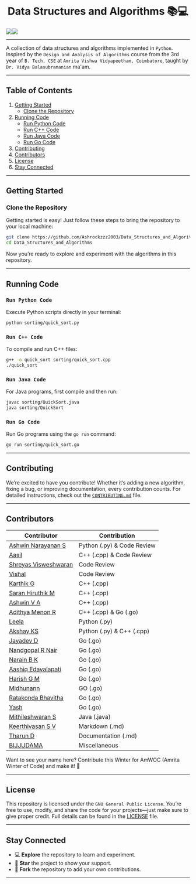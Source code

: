 <h1 align="center"> Data Structures and Algorithms 📚💻 </h1>

<div align="center" style="display:flex; align-items: center; justify: center; text-decoration: none ">
  <a href="https://github.com/Ashrockzzz2003/Data_Structures_and_Algorithms/blob/main/LICENSE" target="_blank" rel="noreferrer">
    <img align='center' src="https://img.shields.io/badge/LICENSE-GPL-green"/>
  </a>
  <a href="https://github.com/Ashrockzzz2003/Data_Structures_and_Algorithms" target="_blank" rel="noreferrer">
    <img align='center' src="https://img.shields.io/github/created-at/Ashrockzzz2003/Data_Structures_and_Algorithms"/>
  </a>  
</div>

---

A collection of data structures and algorithms implemented in `Python`. Inspired by the `Design and Analysis of Algorithms` course from the 3rd year of `B. Tech, CSE` at `Amrita Vishwa Vidyapeetham, Coimbatore`, taught by `Dr. Vidya Balasubramanian` ma'am.

---

## **Table of Contents**

1. [Getting Started](#getting-started)
    - [Clone the Repository](#clone-the-repository)
2. [Running Code](#running-code)
    - [Run Python Code](#run-python-code)
    - [Run C++ Code](#run-c-code)
    - [Run Java Code](#run-java-code)
    - [Run Go Code](#run-go-code)
3. [Contributing](#contributing)
4. [Contributors](#contributors)
5. [License](#license)
6. [Stay Connected](#stay-connected)

---

## **Getting Started**

### **Clone the Repository**

Getting started is easy! Just follow these steps to bring the repository to your local machine:

```bash
git clone https://github.com/Ashrockzzz2003/Data_Structures_and_Algorithms.git
cd Data_Structures_and_Algorithms
```

Now you’re ready to explore and experiment with the algorithms in this repository.

---

## **Running Code**

### `Run Python Code`

Execute Python scripts directly in your terminal:

```bash
python sorting/quick_sort.py
```

### `Run C++ Code`

To compile and run C++ files:

```bash
g++ -o quick_sort sorting/quick_sort.cpp
./quick_sort
```

### `Run Java Code`

For Java programs, first compile and then run:

```bash
javac sorting/QuickSort.java
java sorting/QuickSort
```

### `Run Go Code`

Run Go programs using the `go run` command:

```bash
go run sorting/quick_sort.go
```

---

## **Contributing**

We’re excited to have you contribute! Whether it’s adding a new algorithm, fixing a bug, or improving documentation, every contribution counts. For detailed instructions, check out the [`CONTRIBUTING.md`](docs/CONTRIBUTING.md) file.

---

## **Contributors**

| **Contributor**                                                  | **Contribution**           |
| ---------------------------------------------------------------- | -------------------------- |
| [Ashwin Narayanan S](https://github.com/Ashrockzzz2003)          | Python (.py) & Code Review |
| [Aasil](https://github.com/mdxaasil)                             | C++ (.cpp) & Code Review   |
| [Shreyas Visweshwaran](https://github.com/FirefoxSRV)            | Code Review                |
| [Vishal](https://github.com/VishalTheHuman)                      | Code Review                |
| [Karthik G](https://github.com/adofm)                            | C++ (.cpp)                 |
| [Saran Hiruthik M](https://github.com/hirux06)                   | C++ (.cpp)                 |
| [Ashwin V A](https://github.com/WinterSun23)                     | C++ (.cpp)                 |
| [Adithya Menon R](https://github.com/adithya-menon-r)            | C++ (.cpp) & Go (.go)      |
| [Leela](https://github.com/Leela0o5)                             | Python (.py)               |
| [Akshay KS](https://github.com/akshayks13)                       | Python (.py) & C++ (.cpp)  |
| [Jayadev D](https://github.com/FLASH2332)                        | Go (.go)                   |
| [Nandgopal R Nair](https://github.com/Nandgopal-R)               | Go (.go)                   |
| [Narain B K](https://github.com/NarainBK)                        | Go (.go)                   |
| [Aashiq Edavalapati](https://github.com/Aashiq-Edavalapati)      | Go (.go)                   |
| [Harish G M](https://github.com/GMHarish285)                     | Go (.go)                   |
| [Midhunann](https://github.com/midhunann)                        | GO (.go)                   |
| [Ratakonda Bhavitha](https://github.com/ratakondabhavitha)       | Go (.go)                   |
| [Yash](https://github.com/yendelevium)                           | Go (.go)                   |
| [Mithileshwaran S](https://github.com/MithileshwaranS)           | Java (.java)               |
| [Keerthivasan S V](https://github.com/Keerthivasan-Venkitajalam) | Markdown (.md)             |
| [Tharun D](https://github.com/tharun-0106)                       | Documentation (.md)        |
| [BIJJUDAMA](https://github.com/BIJJUDAMA)                        | Miscellaneous              |

Want to see your name here? Contribute this Winter for AmWOC (Amrita Winter of Code) and make it! 🚀

---

## **License**

This repository is licensed under the `GNU General Public License`. You’re free to use, modify, and share the code for your projects—just make sure to give proper credit. Full details can be found in the [LICENSE](LICENSE) file.

---

## **Stay Connected**

-   💻 **Explore** the repository to learn and experiment.
-   🌟 **Star** the project to show your support.
-   🍴 **Fork** the repository to add your own contributions.

---
